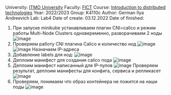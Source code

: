 University: [ITMO University](https://itmo.ru/ru/)
Faculty: [FICT](https://fict.itmo.ru)
Course: [Introduction to distributed technologies](https://github.com/itmo-ict-faculty/introduction-to-distributed-technologies)
Year: 2022/2023
Group: K4110c
Author: German Ilya Andreevich
Lab: Lab4
Date of create: 03.12.2022
Date of finished: 
1. При запуске minikube устанавливаем плагин CNI=calico и режим работы Multi-Node Clusters одновеременно, разворачиваем 2 ноды
![image](https://user-images.githubusercontent.com/116584865/208431995-3b975a46-8b1d-49a4-b879-34e6e9d95ffe.png)
2. Проверяем работу CNI плагина Calico и количество нод
![image](https://user-images.githubusercontent.com/116584865/208436313-70f04dec-462f-4d2d-b3df-ed9c92db25e9.png)
![image](https://user-images.githubusercontent.com/116584865/208436620-500e1470-4b67-49ae-8daf-339d0fd4c21b.png)
Назначаем IP-адреса
3. Добавление labels для нод:
![image](https://user-images.githubusercontent.com/116584865/208692026-cacd8a4c-2782-4be0-a7b6-5fdbedd958fa.png)
4. Деплоим манифест для создания calico пода
![image](https://user-images.githubusercontent.com/116584865/208743184-78aeb6f1-ea47-4cde-8f6b-2c0e804a78db.png)
5. Деплоим манифест написанный для IP-пулов
![image](https://user-images.githubusercontent.com/116584865/208745434-0718bccd-fb69-4e08-8891-11a2077144fe.png)
Проверяем результат, деплоим манифесты для конфига, сервиса и репликасет
![image](https://user-images.githubusercontent.com/116584865/208886733-17ab1088-bc7e-4547-91f1-67c24747a3e3.png)
6. Проверяем, понимаем что образ контейнера не ложится на наши поды
![image](https://user-images.githubusercontent.com/116584865/208899584-e35c1338-8463-4837-8185-3809829fc0b0.png)


